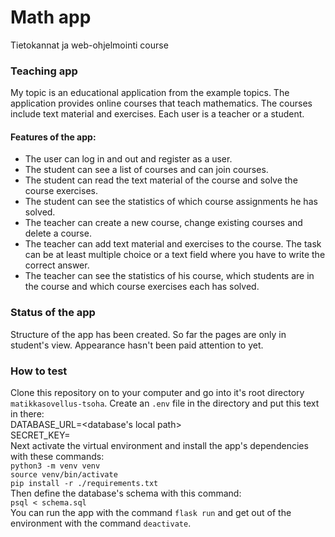 # Math app
Tietokannat ja web-ohjelmointi course

### Teaching app
My topic is an educational application from the example topics. The application provides online courses that teach mathematics. The courses include text material and exercises. Each user is a teacher or a student.

#### Features of the app:
- The user can log in and out and register as a user.
- The student can see a list of courses and can join courses.
- The student can read the text material of the course and solve the course exercises.
- The student can see the statistics of which course assignments he has solved.
- The teacher can create a new course, change existing courses and delete a course.
- The teacher can add text material and exercises to the course. The task can be at least multiple choice or a text field where you have to write the correct answer.
- The teacher can see the statistics of his course, which students are in the course and which course exercises each has solved.

### Status of the app
Structure of the app has been created. So far the pages are only in student's view. Appearance hasn't been paid attention to yet.

### How to test
Clone this repository on to your computer and go into it's root directory ```matikkasovellus-tsoha```. Create an ```.env``` file in the directory and put this text in there:  
DATABASE_URL=<database's local path>  
SECRET_KEY=<salainen-avain>  
Next activate the virtual environment and install the app's dependencies with these commands:  
```python3 -m venv venv```  
```source venv/bin/activate```  
```pip install -r ./requirements.txt```  
Then define the database's schema with this command:  
```psql < schema.sql```  
You can run the app with the command ```flask run``` and get out of the environment with the command ```deactivate```.
